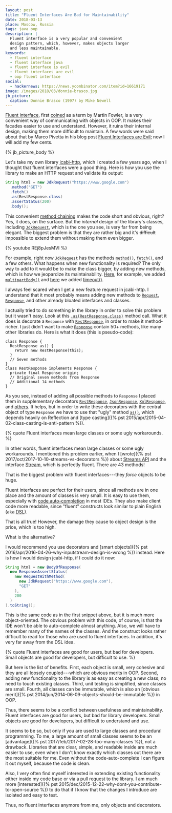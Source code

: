 ```yaml
---
layout: post
title: "Fluent Interfaces Are Bad for Maintainability"
date: 2018-03-13
place: Moscow, Russia
tags: java oop
description: |
  Fluent interface is a very popular and convenient
  design pattern, which, however, makes objects larger
  and less maintainable.
keywords:
  - fluent interface
  - fluent interface java
  - fluent interface is evil
  - fluent interfaces are evil
  - oop fluent interface
social:
  - hackernews: https://news.ycombinator.com/item?id=16619171
image: /images/2018/03/donnie-brasco.jpg
jb_picture:
  caption: Donnie Brasco (1997) by Mike Newell
---
```


[Fluent interface](https://en.wikipedia.org/wiki/Fluent_interface),
first [coined](https://martinfowler.com/bliki/FluentInterface.html)
as a term by Martin Fowler, is a very convenient way of communicating
with objects in OOP. It makes their facades easier to use and understand.
However, it ruins their internal design, making them more difficult
to maintain. A few words were said about that by Marco Pivetta
in his blog post [Fluent Interfaces are Evil](https://ocramius.github.io/blog/fluent-interfaces-are-evil/);
now I will add my few cents.

<!--more-->

{% jb_picture_body %}

Let's take my own library [jcabi-http](http://http.jcabi.com/),
which I created a few years ago,
when I thought that fluent interfaces were a good thing. Here is how you
use the library to make an HTTP request and validate its output:

```java
String html = new JdkRequest("https://www.google.com")
  .method("GET")
  .fetch()
  .as(RestResponse.class)
  .assertStatus(200)
  .body();
```

This convenient [method chaining](https://en.wikipedia.org/wiki/Method_chaining)
makes the code short and obvious, right?
Yes, it does, on the surface. But the _internal_ design of the library's
classes, including [`JdkRequest`](http://static.javadoc.io/com.jcabi/jcabi-http/1.17.2/com/jcabi/http/request/JdkRequest.html),
which is the one you see,
is very far from being elegant. The biggest problem is that
they are rather big and it's ~~difficult~~ impossible
to extend them without making them even bigger.

{% youtube REj8pJesMVI %}

For example, right now [`JdkRequest`](http://static.javadoc.io/com.jcabi/jcabi-http/1.17.2/com/jcabi/http/request/JdkRequest.html)
has the methods
[`method()`](http://static.javadoc.io/com.jcabi/jcabi-http/1.17.2/com/jcabi/http/Request.html#method%28java.lang.String%29),
[`fetch()`](http://static.javadoc.io/com.jcabi/jcabi-http/1.17.2/com/jcabi/http/Request.html#fetch%28%29),
and a few others. What happens when new functionality is required?
The only way to add to it would be to make the class bigger, by adding new methods,
which is how we jeopardize its maintainability.
[Here](https://github.com/jcabi/jcabi-http/pull/142/files),
for example, we added
[`multipartBody()`](http://static.javadoc.io/com.jcabi/jcabi-http/1.17.2/com/jcabi/http/Request.html#multipartBody%28%29)
and [here](https://github.com/jcabi/jcabi-http/pull/99/files) we added
[timeout()](http://static.javadoc.io/com.jcabi/jcabi-http/1.17.2/com/jcabi/http/Request.html#timeout%28int,%20int%29).

I always feel scared when I get a new feature request in jcabi-http.
I understand that it most probably means adding new methods to
[`Request`](http://static.javadoc.io/com.jcabi/jcabi-http/1.17.2/com/jcabi/http/Request.html),
[`Response`](http://static.javadoc.io/com.jcabi/jcabi-http/1.17.2/com/jcabi/http/Response.html),
and other already bloated interfaces and classes.

I actually tried to do something in the library in order to solve this problem
but it wasn't easy. Look at this
[`.as(RestResponse.class)`](http://static.javadoc.io/com.jcabi/jcabi-http/1.17.2/com/jcabi/http/Response.html#as%28java.lang.Class%29)
method call. What it does is decorate a `Response` with
[`RestResponse`](http://static.javadoc.io/com.jcabi/jcabi-http/1.17.2/com/jcabi/http/response/RestResponse.html),
in order to make it method-richer. I just didn't want to make
[`Response`](http://static.javadoc.io/com.jcabi/jcabi-http/1.17.2/com/jcabi/http/Response.html)
contain 50+ methods, like many other libraries do. Here is what it
does (this is pseudo-code):

```text
class Response {
  RestResponse as() {
    return new RestResponse(this);
  }
  // Seven methods
}
class RestResponse implements Response {
  private final Response origin;
  // Original seven methods from Response
  // Additional 14 methods
}
```

As you see, instead of adding all possible methods to `Response` I
placed them in supplementary decorators
[`RestResponse`](http://static.javadoc.io/com.jcabi/jcabi-http/1.17.2/com/jcabi/http/response/RestResponse.html),
[`JsonResponse`](http://static.javadoc.io/com.jcabi/jcabi-http/1.17.2/com/jcabi/http/response/JsonResponse.html),
[`XmlResponse`](http://static.javadoc.io/com.jcabi/jcabi-http/1.17.2/com/jcabi/http/response/JsonResponse.html),
and
[others](http://static.javadoc.io/com.jcabi/jcabi-http/1.17.2/com/jcabi/http/response/package-frame.html).
It helps, but in order to write these decorators with the central
object of type `Response` we have to use that "ugly" method
[`as()`](http://static.javadoc.io/com.jcabi/jcabi-http/1.17.2/com/jcabi/http/Response.html#as%28java.lang.Class%29),
which depends heavily on Reflection and
[type casting]({% pst 2015/apr/2015-04-02-class-casting-is-anti-pattern %}).

{% quote Fluent interfaces mean large classes or some ugly workarounds. %}

In other words, fluent interfaces mean large classes or some ugly workarounds.
I mentioned this problem earlier, when I [wrote]({% pst 2017/oct/2017-10-10-streams-vs-decorators %}) about
[Streams API](https://www.oracle.com/technetwork/articles/java/ma14-java-se-8-streams-2177646.html)
and the interface
[Stream](https://docs.oracle.com/javase/8/docs/api/java/util/stream/Stream.html),
which is perfectly fluent. There are 43 methods!

That is the biggest problem with fluent interfaces---they _force_ objects to be huge.

Fluent interfaces are perfect for their users, since all methods
are in one place and the amount of classes is very small.
It is easy to use them, especially with
[code auto-completion](https://www.jetbrains.com/help/idea/auto-completing-code.html)
in most IDEs. They also make client code more readable, since "fluent" constructs
look similar to plain English (aka [DSL](https://en.wikipedia.org/wiki/Domain-specific_language)).

That is all true! However, the damage they cause to object design
is the price, which is too high.

What is the alternative?

I would recommend you use decorators and
[smart objects]({% pst 2016/apr/2016-04-26-why-inputstream-design-is-wrong %})
instead. Here is how I would design jcabi-http, if I could do it now:

```java
String html = new BodyOfResponse(
  new ResponseAssertStatus(
    new RequestWithMethod(
      new JdkRequest("https://www.google.com"),
      "GET"
    ),
    200
  )
).toString();
```

This is the same code as in the first snippet above, but it is much
more object-oriented. The obvious problem with this code, of course, is that
the IDE won't be able to auto-complete almost anything. Also, we will
have to remember many of the names of the classes. And the construct looks
rather difficult to read for those who are used to fluent interfaces. In addition,
it's very far away from the DSL idea.

{% quote Fluent interfaces are good for users, but bad for developers. Small objects are good for developers, but difficult to use. %}

But here is the list of benefits. First, each object is small, very cohesive and
they are all loosely coupled---which are obvious merits in OOP. Second,
adding new functionality to the library is as easy as creating a new class;
no need to touch existing classes. Third, unit testing is simplified,
since classes are small. Fourth, all classes can be immutable, which is also
an [obvious merit]({% pst 2014/jun/2014-06-09-objects-should-be-immutable %}) in OOP.

Thus, there seems to be a conflict between usefulness and maintainability.
Fluent interfaces are good for users, but bad for library developers. Small
objects are good for developers, but difficult to understand and use.

It seems to be so, but only if you are used to large classes and procedural
programming. To me, a large amount of small classes seems to be an
[advantage]({% pst 2017/feb/2017-02-28-too-many-classes %}),
not a drawback. Libraries that are clear, simple, and readable inside
are much easier to use, even when I don't know exactly which classes out there
are the most suitable for me. Even without the code-auto-complete I can figure
it out myself, because the code is clean.

Also, I very often find myself interested in extending existing functionality
either inside my code base or via a pull request to the library. I am much more
[interested]({% pst 2015/dec/2015-12-22-why-dont-you-contribute-to-open-source %})
to do that if I know that the changes I introduce
are isolated and easy to test.

Thus, no fluent interfaces anymore from me, only objects and decorators.

